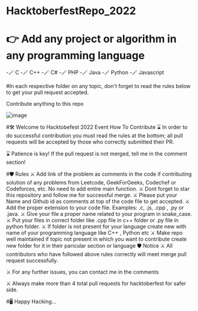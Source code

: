 # HacktoberfestRepo_2022

# 👉 Add any project or algorithm in any programming language
-🪄 C
-🪄 C++
-🪄 C#
-🪄 PHP
-🪄 Java
-🪄 Python
-🪄 Javascript

#In each respective folder on any topic, don't forget to read the rules below to get your pull request accepted.

Contribute anything to this repo

![image](https://user-images.githubusercontent.com/83506458/194625678-fd699b37-4aa9-48df-9dc3-a8165192618d.png)

#🛠 Welcome to Hacktobefest 2022 Event
How To Contribute
⌛️ In order to do successful contribution you must read the rules at the bottom; all pull requests will be accepted by those who correctly submitted their PR.

⌛️ Patience is key! If the pull request is not merged, tell me in the comment section!


#🛡 Rules
⚔️ Add link of the problem as comments in the code if contributing solution of any problems from Leetcode, GeekForGeeks, Codechef or Codeforces, etc. No need to add entire main function.
⚔️ Dont forget to star this repository and follow me for successful merge.
⚔️ Please put your Name and Github id as comments at top of the code file to get accepted.
⚔️ Add the proper extension to your code file. Examples: .c, .js, .cpp , .py or .java.
⚔️ Give your file a proper name related to your program in snake_case.
⚔️ Put your files in correct folder like .cpp file in c++ folder or .py file in python folder.
⚔️ If folder is not present for your language create new with name of your programming language like C++ , Python etc
⚔️ Make repo well maintained if topic not present in which you want to contribute create new folder for it in their paricular section or language
🛡 Notice
⚔️ All contributors who have followed above rules correctly will meet merge pull request successfully.

⚔️ For any further issues, you can contact me in the comments

⚔️ Always make more than 4 total pull requests for hacktoberfest for safer side.


#🖥️ Happy Hacking...
